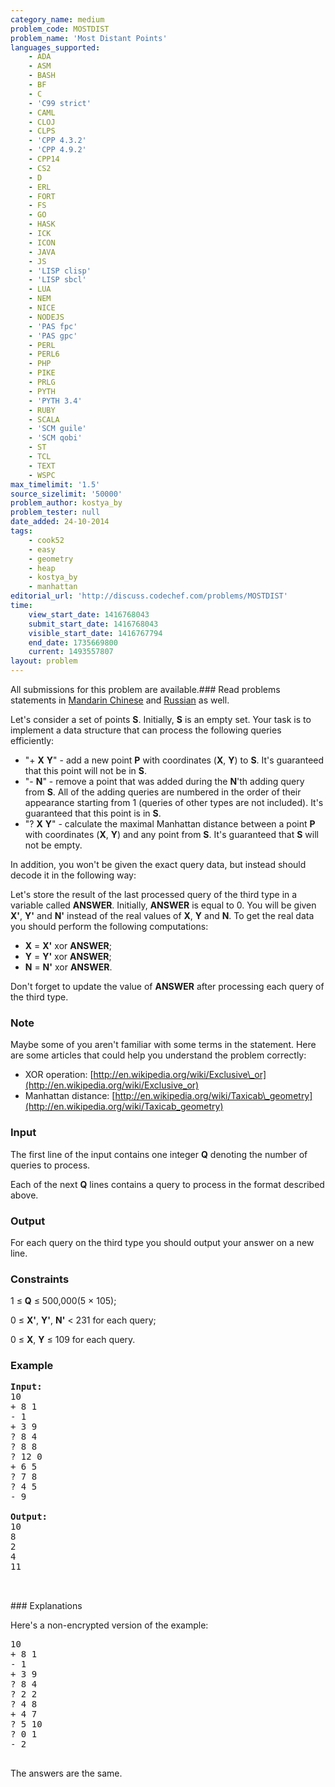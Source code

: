 ```yaml
---
category_name: medium
problem_code: MOSTDIST
problem_name: 'Most Distant Points'
languages_supported:
    - ADA
    - ASM
    - BASH
    - BF
    - C
    - 'C99 strict'
    - CAML
    - CLOJ
    - CLPS
    - 'CPP 4.3.2'
    - 'CPP 4.9.2'
    - CPP14
    - CS2
    - D
    - ERL
    - FORT
    - FS
    - GO
    - HASK
    - ICK
    - ICON
    - JAVA
    - JS
    - 'LISP clisp'
    - 'LISP sbcl'
    - LUA
    - NEM
    - NICE
    - NODEJS
    - 'PAS fpc'
    - 'PAS gpc'
    - PERL
    - PERL6
    - PHP
    - PIKE
    - PRLG
    - PYTH
    - 'PYTH 3.4'
    - RUBY
    - SCALA
    - 'SCM guile'
    - 'SCM qobi'
    - ST
    - TCL
    - TEXT
    - WSPC
max_timelimit: '1.5'
source_sizelimit: '50000'
problem_author: kostya_by
problem_tester: null
date_added: 24-10-2014
tags:
    - cook52
    - easy
    - geometry
    - heap
    - kostya_by
    - manhattan
editorial_url: 'http://discuss.codechef.com/problems/MOSTDIST'
time:
    view_start_date: 1416768043
    submit_start_date: 1416768043
    visible_start_date: 1416767794
    end_date: 1735669800
    current: 1493557807
layout: problem
---
```

All submissions for this problem are available.###  Read problems statements in [Mandarin Chinese](http://www.codechef.com/download/translated/COOK52/mandarin/MOSTDIST.pdf) and [Russian](http://www.codechef.com/download/translated/COOK52/russian/MOSTDIST.pdf) as well.

 Let's consider a set of points **S**. Initially, **S** is an empty set. Your task is to implement a data structure that can process the following queries efficiently:

- "+ **X** **Y**" - add a new point **P** with coordinates (**X**, **Y**) to **S**. It's guaranteed that this point will not be in **S**.
- "- **N**" - remove a point that was added during the **N**'th adding query from **S**. All of the adding queries are numbered in the order of their appearance starting from 1 (queries of other types are not included). It's guaranteed that this point is in **S**.
- "? **X** **Y**" - calculate the maximal Manhattan distance between a point **P** with coordinates (**X**, **Y**) and any point from **S**. It's guaranteed that **S** will not be empty.

 In addition, you won't be given the exact query data, but instead should decode it in the following way:

 Let's store the result of the last processed query of the third type in a variable called **ANSWER**. Initially, **ANSWER** is equal to 0. You will be given **X'**, **Y'** and **N'** instead of the real values of **X**, **Y** and **N**. To get the real data you should perform the following computations:

- **X** = **X'** xor **ANSWER**;
- **Y** = **Y'** xor **ANSWER**;
- **N** = **N'** xor **ANSWER**.

 Don't forget to update the value of **ANSWER** after processing each query of the third type.

### Note

 Maybe some of you aren't familiar with some terms in the statement. Here are some articles that could help you understand the problem correctly:

- XOR operation: [http://en.wikipedia.org/wiki/Exclusive\_or](http://en.wikipedia.org/wiki/Exclusive_or)
- Manhattan distance: [http://en.wikipedia.org/wiki/Taxicab\_geometry](http://en.wikipedia.org/wiki/Taxicab_geometry)

### Input

 The first line of the input contains one integer **Q** denoting the number of queries to process.

 Each of the next **Q** lines contains a query to process in the format described above.

### Output

 For each query on the third type you should output your answer on a new line.

### Constraints

1 ≤ **Q** ≤ 500,000(5 × 105);

0 ≤ **X'**, **Y'**, **N'** < 231 for each query;

0 ≤ **X**, **Y** ≤ 109 for each query.

### Example

<pre><b>Input:</b>
10
+ 8 1
- 1
+ 3 9
? 8 4
? 8 8
? 12 0
+ 6 5
? 7 8
? 4 5
- 9

<b>Output:</b>
10
8
2
4
11


</pre>### Explanations
Here's a non-encrypted version of the example:

<pre>
10
+ 8 1
- 1
+ 3 9
? 8 4
? 2 2
? 4 8
+ 4 7
? 5 10
? 0 1
- 2

</pre>The answers are the same.